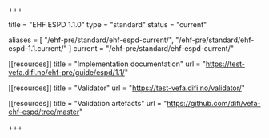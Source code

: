 +++

title = "EHF ESPD 1.1.0"
type = "standard"
status = "current"

aliases = [ "/ehf-pre/standard/ehf-espd-current/", "/ehf-pre/standard/ehf-espd-1.1.current/" ]
current = "/ehf-pre/standard/ehf-espd-current/"

[[resources]]
title = "Implementation documentation"
url = "https://test-vefa.difi.no/ehf-pre/guide/espd/1.1/"

[[resources]]
title = "Validator"
url = "https://test-vefa.difi.no/validator/"

[[resources]]
title = "Validation artefacts"
url = "https://github.com/difi/vefa-ehf-espd/tree/master"

+++
